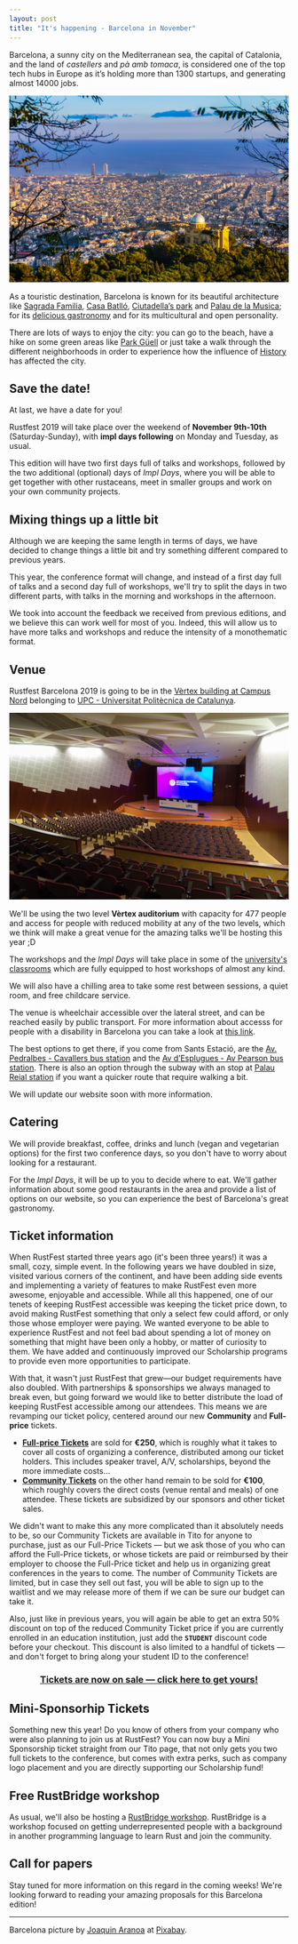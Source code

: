 ```yaml
---
layout: post
title: "It's happening - Barcelona in November"
---
```

Barcelona, a sunny city on the Mediterranean sea, the capital of Catalonia, and the land of *castellers* and *pà amb tomaca*, is considered one of the top tech hubs in Europe as it’s holding more than 1300 startups, and generating almost 14000 jobs.

![Barcelona](/assets/posts/barcelona-city.jpg)

As a touristic destination, Barcelona is known for its beautiful architecture like [Sagrada Familia](https://en.wikipedia.org/wiki/Sagrada_Fam%C3%ADlia), [Casa Batlló](https://en.wikipedia.org/wiki/Casa_Batll%C3%B3), [Ciutadella’s park](https://en.wikipedia.org/wiki/Parc_de_la_Ciutadella) and [Palau de la Musica](https://en.wikipedia.org/wiki/Palau_de_la_M%C3%BAsica_Catalana); for its [delicious gastronomy](https://en.wikipedia.org/wiki/Catalan_cuisine) and for its multicultural and open personality.

There are lots of ways to enjoy the city: you can go to the beach, have a hike on some green areas like [Park Güell](https://en.wikipedia.org/wiki/Park_G%C3%BCell) or just take a walk through the different neighborhoods in order to experience how the influence of [History](https://en.wikipedia.org/wiki/History_of_Barcelona) has affected the city.

## Save the date!

At last, we have a date for you!

Rustfest 2019 will take place over the weekend of **November 9th-10th** (Saturday-Sunday), with **impl days following** on Monday and Tuesday, as usual.

This edition will have two first days full of talks and workshops, followed by the two additional (optional) days of *Impl Days*, where you will be able to get together with other rustaceans, meet in smaller groups and work on your own community projects.

## Mixing things up a little bit

Although we are keeping the same length in terms of days, we have decided to change things a little bit and try something different compared to previous years.

This year, the conference format will change, and instead of a first day full of talks and a second day full of workshops, we'll try to split the days in two different parts, with talks in the morning and workshops in the afternoon.

We took into account the feedback we received from previous editions, and we believe this can work well for most of you. Indeed, this will allow us to have more talks and workshops and reduce the intensity of a monothematic format.

## Venue

Rustfest Barcelona 2019 is going to be
in the [Vèrtex building at Campus Nord](https://www.upc.edu/campusnord/ca/espais/auditori) belonging to [UPC - Universitat Politècnica de Catalunya](https://www.upc.edu/en).

![Vèrtex Auditorium](/assets/posts/barcelona-vx_auditori.jpg)

We'll be using the two level **Vèrtex auditorium** with capacity for 477 people and access for people with reduced mobility at any of the two levels, which we think will make a great venue for the amazing talks we'll be hosting this year ;D

The workshops and the *Impl Days* will take place in some of the [university's classrooms](https://www.upc.edu/campusnord/ca/espais/aules-vertex) which are fully equipped to host workshops of almost any kind.

We will also have a chilling area to take some rest between sessions, a quiet room, and free childcare service.

The venue is wheelchair accessible over the lateral street, and can be reached easily by public transport. For more information about accesss for people with a disability in Barcelona you can take a look at [this link](https://www.barcelona-tourist-guide.com/en/transport/disabled/access-barcelona-disabled.html).

The best options to get there, if you come from Sants Estació, are the [Av. Pedralbes - Cavallers bus station](https://goo.gl/maps/QeNjywZ749Njur8S8) and the [Av d’Esplugues - Av Pearson bus station](https://www.google.com/url?q=https://www.google.com/maps/dir/Sants%2BEstaci%25C3%25B3,%2BBarcelona/Av%2Bd%27Esplugues%2B-%2BAv%2BPearson,%2B08034%2BBarcelona/@41.386477,2.1192745,15z/data%3D!4m15!4m14!1m5!1m1!1s0x12a4987e1c029355:0xb19606f1fb16429e!2m2!1d2.1409712!2d41.3816151!1m5!1m1!1s0x12a4984e1e97de21:0x992b87b41d670e10!2m2!1d2.111625!2d41.3921394!3e3!5i3!5m1!1e2&sa=D&ust=1562873148055000&usg=AFQjCNE1co3JRi_anes-tAbTSK8FFGFX4g). There is also an option through the subway with an stop at [Palau Reial station](https://www.google.com/url?q=https://goo.gl/maps/4u1dJbpRUHRrrmxE8&sa=D&ust=1562873148056000&usg=AFQjCNHwY0Vd1hK9hNsxd68fmNxsLdHs1A) if you want a quicker route that require walking a bit.

We will update our website soon with more information.

## Catering

We will provide breakfast, coffee, drinks and lunch (vegan and vegetarian options) for the first two conference days, so you don't have to worry about looking for a restaurant.

For the *Impl Days*, it will be up to you to decide where to eat. We'll gather information about some good restaurants in the area and provide a list of options on our website, so you can experience the best of Barcelona's great gastronomy.

## Ticket information

When RustFest started three years ago (it's been three years!) it was a small, cozy, simple event. In the following years we have doubled in size, visited various corners of the continent, and have been adding side events and implementing a variety of features to make RustFest even more awesome, enjoyable and accessible. While all this happened, one of our tenets of keeping RustFest accessible was keeping the ticket price down, to avoid making RustFest something that only a select few could afford, or only those whose employer were paying. We wanted everyone to be able to experience RustFest and not feel bad about spending a lot of money on something that might have been only a hobby, or matter of curiosity to them. We have added and continuously improved our Scholarship programs to provide even more opportunities to participate.

With that, it wasn't just RustFest that grew—our budget requirements have also doubled. With partnerships & sponsorships we always managed to break even, but going forward we would like to better distribute the load of keeping RustFest accessible among our attendees. This means we are revamping our ticket policy, centered around our new **Community** and **Full-price** tickets.

- **[Full-price Tickets](https://ti.to/rustfest/barcelona2019#tito-ticket-mmmjdodthnc)** are sold for **€250**, which is roughly what it takes to cover all costs of organizing a conference, distributed among our ticket holders. This includes speaker travel, A/V, scholarships, beyond the more immediate costs…
- **[Community Tickets](https://ti.to/rustfest/barcelona2019#tito-ticket-rxmlza19pya)** on the other hand remain to be sold for **€100**, which roughly covers the direct costs (venue rental and meals) of one attendee. These tickets are subsidized by our sponsors and other ticket sales.

We didn't want to make this any more complicated than it absolutely needs to be, so our Community Tickets are available in Tito for anyone to purchase, just as our Full-Price Tickets — but we ask those of you who can afford the Full-Price tickets, or whose tickets are paid or reimbursed by their employer to choose the Full-Price ticket and help us in organizing great conferences in the years to come. The number of Community Tickets are limited, but in case they sell out fast, you will be able to sign up to the waitlist and we may release more of them if we can be sure our budget can take it.

Also, just like in previous years, you will again be able to get an extra 50% discount on top of the reduced Community Ticket price if you are currently enrolled in an education institution, just add the **`STUDENT`** discount code before your checkout. This discount is also limited to a handful of tickets — and don't forget to bring along your student ID to the conference!

<h3 style="text-align: center">
  <a href="https://ti.to/rustfest/barcelona2019" style="opacity: 1">
    Tickets are now on sale — click here to get yours!
  </a>
</h3>

## Mini-Sponsorhip Tickets

Something new this year! Do you know of others from your company who were also planning to join us at RustFest? You can now buy a Mini Sponsorship ticket straight from our Tito page, that not only gets you two full tickets to the conference, but comes with extra perks, such as company logo placement and you are directly supporting our Scholarship fund!



## Free RustBridge workshop

As usual, we'll also be hosting a [RustBridge workshop](https://rustbridge.com/).
RustBridge is a workshop focused on getting underrepresented people with a background in another programming language to learn Rust and join the community.

## Call for papers

Stay tuned for more information on this regard in the coming weeks! We're looking forward to reading your amazing proposals for this Barcelona edition!

---

Barcelona picture by [Joaquin Aranoa](https://pixabay.com/es/users/JoaquinAranoa-292186/?utm_source=link-attribution&amp;utm_medium=referral&amp;utm_campaign=image&amp;utm_content=838716) at [Pixabay](https://pixabay.com/es/?utm_source=link-attribution&amp;utm_medium=referral&amp;utm_campaign=image&amp;utm_content=838716).
